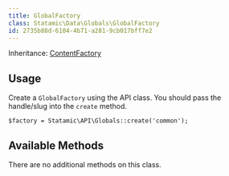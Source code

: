 ```yaml
---
title: GlobalFactory
class: Statamic\Data\Globals\GlobalFactory
id: 2735b88d-6104-4b71-a281-9cb017bff7e2
---
```

Inheritance: [ContentFactory](/addons/api/contentfactory)

## Usage

Create a `GlobalFactory` using the API class. You should pass the handle/slug into the `create` method.

```
$factory = Statamic\API\Globals::create('common');
```

## Available Methods

There are no additional methods on this class.
